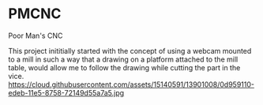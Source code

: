 # PMCNC
Poor Man's CNC

This project inititially started with the concept of using a webcam mounted to a mill in such a way that a drawing on a platform attached to the mill table, would allow me to follow the drawing while cutting the part in the vice. 
https://cloud.githubusercontent.com/assets/15140591/13901008/0d959110-edeb-11e5-8758-72149d55a7a5.jpg
